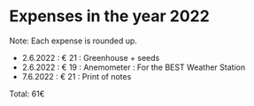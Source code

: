 # Expenses in the year 2022
Note: Each expense is rounded up.

- 2.6.2022 : € 21 : Greenhouse + seeds
- 2.6.2022 : € 19 : Anemometer : For the BEST Weather Station
- 7.6.2022 : € 21 : Print of notes

Total: 61€
